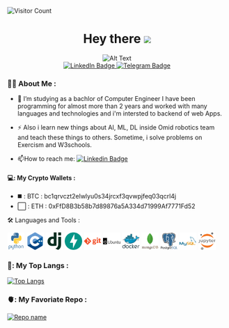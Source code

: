 ![Visitor Count](https://profile-counter.glitch.me/{MahdiAbbasi7}/count.svg)

<!--
**MahdiAbbasi7/MahdiAbbasi7** is a ✨ _special_ ✨ repository because its `README.md` (this file) appears on your GitHub profile.

Here are some ideas to get you started:

- 🔭 I’m currently working on ...
- 🌱 I’m currently learning ...
- 👯 I’m looking to collaborate on ...
- 🤔 I’m looking for help with ...
- 💬 Ask me about ...
- 📫 How to reach me: ...
- 😄 Pronouns: ...
- ⚡ Fun fact: ...
-->
<h1 align="center">
  Hey there
  <img src="https://media.giphy.com/media/hvRJCLFzcasrR4ia7z/giphy.gif" width="30px"/>
</h1>
<div id="badges" align="center">
  <img src="https://github.com/MahdiAbbasi7/MahdiAbbasi7/assets/77788727/328bf437-d886-4304-a47a-e0254abe51b6" alt="Alt Text" width="400" height="350">
</div>
<div id="badges" align="center">
  <a href="https://www.linkedin.com/in/mahdi-abbasi-a25212201/">
  <img src="https://img.shields.io/badge/LinkedIn-blue?style=for-the-badge&logo=linkedin&logoColor=white" alt="LinkedIn Badge"/>
  </a>
  <a href="https://t.me/@mhdiabasi2">
  <img src="https://img.shields.io/badge/Telegram-blue?style=for-the-badge&logo=telegram&logoColor=white" alt="Telegram Badge"/>
  </a>


</div>

### :man_technologist: About Me :
- :telescope: I’m studying as a bachlor of Computer Engineer I have been programming for almost more than 2 years and worked with many languages and technologies and i'm intersted to backend of web Apps.

- :zap: Also i learn new things about AI, ML, DL inside Omid robotics team and teach these things to others. Sometime, i solve problems on Exercism and W3schools.

- :mailbox:How to reach me:
[![Linkedin Badge](https://img.shields.io/badge/-Mahdi-blue?style=flat&logo=Linkedin&logoColor=white)](https://www.linkedin.com/in/mahdi-abbasi-a25212201)
  
 #### 💻: My Crypto Wallets :
- ◼️ : BTC : bc1qrvczt2elwlyu0s34jrcxf3qvwpjfeq03qcrl4j
- ⬜ : ETH : 0xFfD8B3b58b7d89876a5A334d71999Af7771Fd52
  
:hammer_and_wrench: Languages and Tools :
<div>
    <img src="https://github.com/devicons/devicon/blob/master/icons/python/python-original-wordmark.svg" title="PYTHON" **alt="PYTHON" width="40" height="40"/>
    <img src="https://github.com/devicons/devicon/blob/master/icons/cplusplus/cplusplus-original.svg" title="C++" **alt="C++" width="40" height="40"/>
    <img src="https://github.com/devicons/devicon/blob/master/icons/django/django-plain.svg" title="Django" **alt="Django" width="40" height="40"/>
    <img src="https://github.com/devicons/devicon/blob/master/icons/fastapi/fastapi-plain.svg" title="FastAPI" **alt="FastAPI" width="40" height="40"/>
    <img src="https://github.com/devicons/devicon/blob/master/icons/git/git-plain-wordmark.svg" title="Git" **alt="Git" width="40" height="40"/>
    <img src="https://github.com/devicons/devicon/blob/master/icons/ubuntu/ubuntu-plain-wordmark.svg" title="Ubuntu" **alt="Ubuntu" width="40" height="40"/>
    <img src="https://github.com/devicons/devicon/blob/master/icons/docker/docker-original-wordmark.svg" title="Docker" **alt="Docker" width="40" height="40"/>  
    <img src="https://github.com/devicons/devicon/blob/master/icons/mongodb/mongodb-original-wordmark.svg" title="MongoDB" **alt="MongoDB" width="40" height="40"/>
    <img src="https://github.com/devicons/devicon/blob/master/icons/postgresql/postgresql-original-wordmark.svg" title="Postgrsql" **alt="Postgrsql" width="40" height="40"/>
    <img src="https://github.com/devicons/devicon/blob/master/icons/mysql/mysql-original-wordmark.svg" title="Mysql" **alt="Mysql" width="40" height="40"/>
    <img src="https://github.com/devicons/devicon/blob/master/icons/jupyter/jupyter-original-wordmark.svg" title="Jupyter" **alt="Jupyter" width="40" height="40"/>
</div>


### 🐍: My Top Langs :
[![Top Langs](https://github-readme-stats-git-masterrstaa-rickstaa.vercel.app/api/top-langs/?username=MahdiAbbasi7&theme=cobalt)](https://github.com/MahdiAbbasi7/github-readme-stats)

### 🫀: My Favoriate Repo :

[![Repo name](https://github-readme-stats.vercel.app/api/pin/?username=MahdiAbbasi7&repo=Django-Quera-Bootcamp&theme=cobalt)](https://github.com/MahdiAbbasi7/Django-Quera-Bootcamp)
